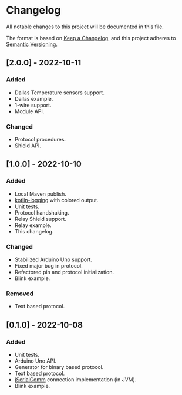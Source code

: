 # Changelog
All notable changes to this project will be documented in this file.

The format is based on [Keep a Changelog](https://keepachangelog.com/en/1.0.0/),
and this project adheres to [Semantic Versioning](https://semver.org/spec/v2.0.0.html).

## [2.0.0] - 2022-10-11
### Added
- Dallas Temperature sensors support.
- Dallas example.
- 1-wire support.
- Module API.

### Changed
- Protocol procedures.
- Shield API.

## [1.0.0] - 2022-10-10
### Added
- Local Maven publish.
- [kotlin-logging](https://github.com/MicroUtils/kotlin-logging) with colored output.
- Unit tests.
- Protocol handshaking.
- Relay Shield support.
- Relay example.
- This changelog.

### Changed
- Stabilized Arduino Uno support.
- Fixed major bug in protocol.
- Refactored pin and protocol initialization.
- Blink example.

### Removed
- Text based protocol.

## [0.1.0] - 2022-10-08
### Added
- Unit tests.
- Arduino Uno API.
- Generator for binary based protocol.
- Text based protocol.
- [jSerialComm](https://fazecast.github.io/jSerialComm/) connection implementation (in JVM).
- Blink example.
